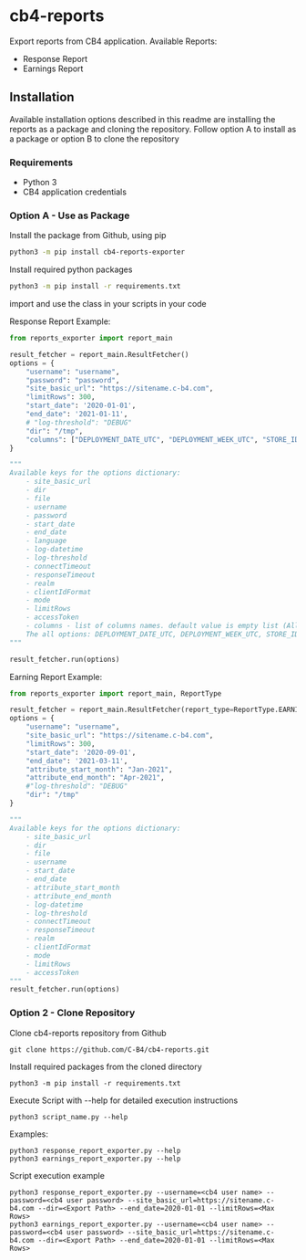 # cb4-reports
Export reports from CB4 application.
Available Reports: 
- Response Report
- Earnings Report

## Installation
Available installation options described in this readme are installing the reports as a package and cloning the repository.
Follow option A to install as a package or option B to clone the repository
### Requirements
- Python 3
- CB4 application credentials

### Option A - Use as Package
Install the package from Github, using pip
```bash
python3 -m pip install cb4-reports-exporter
```
Install required python packages
```bash
python3 -m pip install -r requirements.txt
```
import and use the class in your scripts in your code

Response Report Example:

```python
from reports_exporter import report_main

result_fetcher = report_main.ResultFetcher()
options = {
    "username": "username",
    "password": "password",
    "site_basic_url": "https://sitename.c-b4.com",
    "limitRows": 300,
    "start_date": '2020-01-01',
    "end_date": '2021-01-11',
    # "log-threshold": "DEBUG"
    "dir": "/tmp",
    "columns": ["DEPLOYMENT_DATE_UTC", "DEPLOYMENT_WEEK_UTC", "STORE_IDENTIFIER", "PRODUCT_IDENTIFIER", "PRODUCT_DESCRIPTION", "STORE", "SALES_IN_SIMILAR_STORE", "TARGET_SALE_FOR_STORE", "USER_IDENTIFIER", "HIT", "RESPONSE_DATE", "REMARK", "REASON", "REASON_GROUP", "RECOMMENDATION_ID", "STORE_MANAGER_EMAILS", "PRODUCT_CATEGORY_NAME", "STORE_CATEGORY_NAME"]
}

"""
Available keys for the options dictionary:
    - site_basic_url
    - dir
    - file
    - username
    - password
    - start_date
    - end_date
    - language
    - log-datetime
    - log-threshold
    - connectTimeout
    - responseTimeout
    - realm
    - clientIdFormat
    - mode
    - limitRows
    - accessToken
    - columns - list of columns names. default value is empty list (All columns without RECOMMENDATION_ID STORE_MANAGER_EMAILS).
    The all options: DEPLOYMENT_DATE_UTC, DEPLOYMENT_WEEK_UTC, STORE_IDENTIFIER, PRODUCT_IDENTIFIER, PRODUCT_DESCRIPTION, STORE, SALES_IN_SIMILAR_STORE, TARGET_SALE_FOR_STORE, USER_IDENTIFIER, HIT, RESPONSE_DATE, REMARK, REASON, REASON_GROUP, RECOMMENDATION_ID, STORE_MANAGER_EMAILS, PRODUCT_CATEGORY_NAME, STORE_CATEGORY_NAME
"""

result_fetcher.run(options)
```
Earning Report Example:
```python
from reports_exporter import report_main, ReportType

result_fetcher = report_main.ResultFetcher(report_type=ReportType.EARNINGS)
options = {
    "username": "username",
    "site_basic_url": "https://sitename.c-b4.com",
    "limitRows": 300,
    "start_date": '2020-09-01',
    "end_date": '2021-03-11',
    "attribute_start_month": "Jan-2021",
    "attribute_end_month": "Apr-2021",
    #"log-threshold": "DEBUG"
    "dir": "/tmp"
}

"""
Available keys for the options dictionary:
    - site_basic_url
    - dir
    - file
    - username
    - start_date
    - end_date
    - attribute_start_month
    - attribute_end_month
    - log-datetime
    - log-threshold
    - connectTimeout
    - responseTimeout
    - realm
    - clientIdFormat
    - mode
    - limitRows
    - accessToken
"""
result_fetcher.run(options)
```

### Option 2 - Clone Repository

Clone cb4-reports repository from Github

```git clone https://github.com/C-B4/cb4-reports.git```

Install required packages from the cloned directory
```
python3 -m pip install -r requirements.txt
```

Execute Script with --help for detailed execution instructions
```
python3 script_name.py --help
```
Examples:
```
python3 response_report_exporter.py --help
python3 earnings_report_exporter.py --help
```

Script execution example
```
python3 response_report_exporter.py --username=<cb4 user name> --password=<cb4 user password> --site_basic_url=https://sitename.c-b4.com --dir=<Export Path> --end_date=2020-01-01 --limitRows=<Max Rows>
python3 earnings_report_exporter.py --username=<cb4 user name> --password=<cb4 user password> --site_basic_url=https://sitename.c-b4.com --dir=<Export Path> --end_date=2020-01-01 --limitRows=<Max Rows>
```